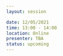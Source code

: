 ```yaml
---
layout: session

date: 12/05/2021
time: 13:00 - 14:00
location: Online
presenter: TBA
status: upcoming
---
```

